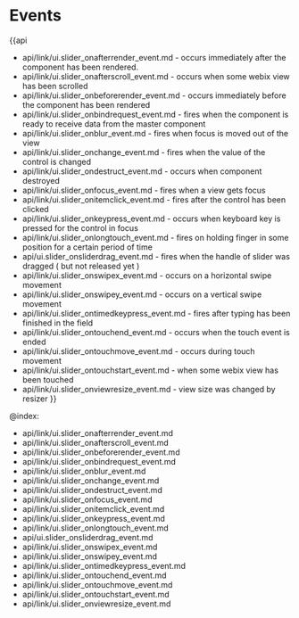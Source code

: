 Events
=======

{{api
- api/link/ui.slider_onafterrender_event.md - occurs immediately after the component has been rendered.
- api/link/ui.slider_onafterscroll_event.md - occurs when some webix view has been scrolled
- api/link/ui.slider_onbeforerender_event.md - occurs immediately before the component has been rendered
- api/link/ui.slider_onbindrequest_event.md - fires when the component is ready to receive data from the master component
- api/link/ui.slider_onblur_event.md - fires when focus is moved out of the view
- api/link/ui.slider_onchange_event.md - fires when the value of the control is changed
- api/link/ui.slider_ondestruct_event.md - occurs when component destroyed
- api/link/ui.slider_onfocus_event.md - fires when a view gets focus
- api/link/ui.slider_onitemclick_event.md - fires after the control has been clicked
- api/link/ui.slider_onkeypress_event.md - occurs when keyboard key is pressed for the control in focus
- api/link/ui.slider_onlongtouch_event.md - fires on holding finger in some position for a certain period of time
- api/ui.slider_onsliderdrag_event.md - fires when the handle of slider was dragged ( but not released yet )
- api/link/ui.slider_onswipex_event.md - occurs on a horizontal swipe movement
- api/link/ui.slider_onswipey_event.md - occurs on a vertical swipe movement
- api/link/ui.slider_ontimedkeypress_event.md - fires after typing has been finished in the field
- api/link/ui.slider_ontouchend_event.md - occurs when the touch event is ended
- api/link/ui.slider_ontouchmove_event.md - occurs during touch movement
- api/link/ui.slider_ontouchstart_event.md - when some webix view has been touched
- api/link/ui.slider_onviewresize_event.md - view size was changed by resizer
}}

@index:
- api/link/ui.slider_onafterrender_event.md
- api/link/ui.slider_onafterscroll_event.md
- api/link/ui.slider_onbeforerender_event.md
- api/link/ui.slider_onbindrequest_event.md
- api/link/ui.slider_onblur_event.md
- api/link/ui.slider_onchange_event.md
- api/link/ui.slider_ondestruct_event.md
- api/link/ui.slider_onfocus_event.md
- api/link/ui.slider_onitemclick_event.md
- api/link/ui.slider_onkeypress_event.md
- api/link/ui.slider_onlongtouch_event.md
- api/ui.slider_onsliderdrag_event.md
- api/link/ui.slider_onswipex_event.md
- api/link/ui.slider_onswipey_event.md
- api/link/ui.slider_ontimedkeypress_event.md
- api/link/ui.slider_ontouchend_event.md
- api/link/ui.slider_ontouchmove_event.md
- api/link/ui.slider_ontouchstart_event.md
- api/link/ui.slider_onviewresize_event.md


